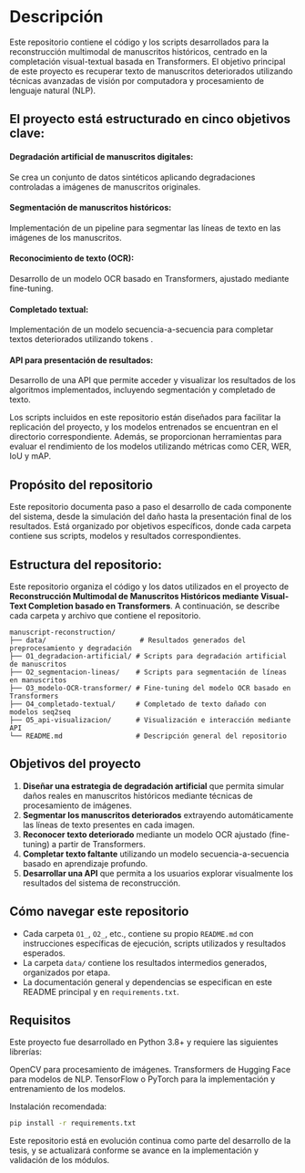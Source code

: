 # Descripción
Este repositorio contiene el código y los scripts desarrollados para la reconstrucción multimodal de manuscritos históricos, centrado en la completación visual-textual basada en Transformers. El objetivo principal de este proyecto es recuperar texto de manuscritos deteriorados utilizando técnicas avanzadas de visión por computadora y procesamiento de lenguaje natural (NLP).

## El proyecto está estructurado en cinco objetivos clave:

#### **Degradación artificial de manuscritos digitales:** 
  Se crea un conjunto de datos sintéticos aplicando degradaciones controladas a imágenes de manuscritos originales.

#### **Segmentación de manuscritos históricos:** 
  Implementación de un pipeline para segmentar las líneas de texto en las imágenes de los manuscritos.

#### **Reconocimiento de texto (OCR):**
  Desarrollo de un modelo OCR basado en Transformers, ajustado mediante fine-tuning.

#### **Completado textual:**
  Implementación de un modelo secuencia-a-secuencia para completar textos deteriorados utilizando tokens <MASK>.

#### **API para presentación de resultados:**
  Desarrollo de una API que permite acceder y visualizar los resultados de los algoritmos implementados, incluyendo segmentación y completado de texto.

Los scripts incluidos en este repositorio están diseñados para facilitar la replicación del proyecto, y los modelos entrenados se encuentran en el directorio correspondiente. Además, se proporcionan herramientas para evaluar el rendimiento de los modelos utilizando métricas como CER, WER, IoU y mAP.

## Propósito del repositorio

Este repositorio documenta paso a paso el desarrollo de cada componente del sistema, desde la simulación del daño hasta la presentación final de los resultados. Está organizado por objetivos específicos, donde cada carpeta contiene sus scripts, modelos y resultados correspondientes.


## Estructura del repositorio:

Este repositorio organiza el código y los datos utilizados en el proyecto de **Reconstrucción Multimodal de Manuscritos Históricos mediante Visual-Text Completion basado en Transformers**. A continuación, se describe cada carpeta y archivo que contiene el repositorio.

```
manuscript-reconstruction/
├── data/                       # Resultados generados del preprocesamiento y degradación
├── O1_degradacion-artificial/ # Scripts para degradación artificial de manuscritos
├── O2_segmentacion-lineas/    # Scripts para segmentación de líneas en manuscritos
├── O3_modelo-OCR-transformer/ # Fine-tuning del modelo OCR basado en Transformers
├── O4_completado-textual/     # Completado de texto dañado con modelos seq2seq
├── O5_api-visualizacion/      # Visualización e interacción mediante API
└── README.md                  # Descripción general del repositorio
```


## Objetivos del proyecto

1. **Diseñar una estrategia de degradación artificial** que permita simular daños reales en manuscritos históricos mediante técnicas de procesamiento de imágenes.
2. **Segmentar los manuscritos deteriorados** extrayendo automáticamente las líneas de texto presentes en cada imagen.
3. **Reconocer texto deteriorado** mediante un modelo OCR ajustado (fine-tuning) a partir de Transformers.
4. **Completar texto faltante** utilizando un modelo secuencia-a-secuencia basado en aprendizaje profundo.
5. **Desarrollar una API** que permita a los usuarios explorar visualmente los resultados del sistema de reconstrucción.


## Cómo navegar este repositorio

- Cada carpeta `O1_`, `O2_`, etc., contiene su propio `README.md` con instrucciones específicas de ejecución, scripts utilizados y resultados esperados.
- La carpeta `data/` contiene los resultados intermedios generados, organizados por etapa.
- La documentación general y dependencias se especifican en este README principal y en `requirements.txt`.


## Requisitos

Este proyecto fue desarrollado en Python 3.8+ y requiere las siguientes librerías:

OpenCV para procesamiento de imágenes.
Transformers de Hugging Face para modelos de NLP.
TensorFlow o PyTorch para la implementación y entrenamiento de los modelos.

Instalación recomendada:

```bash
pip install -r requirements.txt
```


Este repositorio está en evolución continua como parte del desarrollo de la tesis, y se actualizará conforme se avance en la implementación y validación de los módulos.

